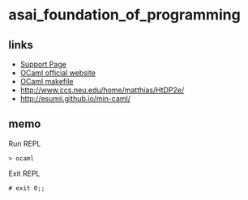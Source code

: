 # asai_foundation_of_programming

## links
 - [Support Page](http://pllab.is.ocha.ac.jp/~asai/book/Top.html)
 - [OCaml official website](https://ocaml.org/)
 - [OCaml makefile](http://mmottl.github.io/ocaml-makefile/)
 - http://www.ccs.neu.edu/home/matthias/HtDP2e/
 - http://esumii.github.io/min-caml/

 ## memo

 Run REPL

 ```
 > ocaml
 ```

 Exit REPL

 ```
# exit 0;;
 ```
